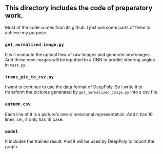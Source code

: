 ## This directory includes the code of preparatory work.
Most of the code comes from its github. l just use some parts of them to 
achieve my purpose.

### `get_normalized_image.py`
It will compute the optical flow of raw images and generate 
new images. And these new images will be inputted to a CNN
to predict steering angles in `test.py`.

### `trans_pic_to_csv.py`
l want to continue to use the data format of DeepPoly. So l
write it to transform the pictures generated by `get_normalized_image.py`
into a csv file. 

### `autumn.csv`
Each line of it is a picture's one-dimensional representation.
And it has 16 lines, i.e., it only has 16 case.

### `model`
It includes the trained result. And it will be used by DeepPoly to import the 
graph.